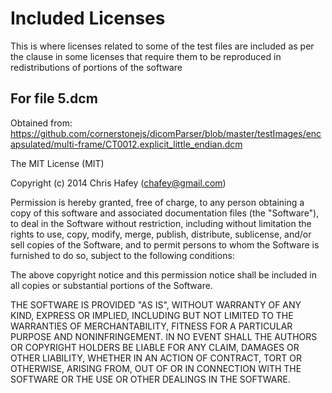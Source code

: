 # Included Licenses

This is where licenses related to some of the test files are included as per the
clause in some licenses that require them to be reproduced in redistributions of
portions of the software

## For file 5.dcm
Obtained from: https://github.com/cornerstonejs/dicomParser/blob/master/testImages/encapsulated/multi-frame/CT0012.explicit_little_endian.dcm


The MIT License (MIT)

Copyright (c) 2014 Chris Hafey (chafey@gmail.com)

Permission is hereby granted, free of charge, to any person obtaining a copy
of this software and associated documentation files (the "Software"), to deal
in the Software without restriction, including without limitation the rights
to use, copy, modify, merge, publish, distribute, sublicense, and/or sell
copies of the Software, and to permit persons to whom the Software is
furnished to do so, subject to the following conditions:

The above copyright notice and this permission notice shall be included in all
copies or substantial portions of the Software.

THE SOFTWARE IS PROVIDED "AS IS", WITHOUT WARRANTY OF ANY KIND, EXPRESS OR
IMPLIED, INCLUDING BUT NOT LIMITED TO THE WARRANTIES OF MERCHANTABILITY,
FITNESS FOR A PARTICULAR PURPOSE AND NONINFRINGEMENT. IN NO EVENT SHALL THE
AUTHORS OR COPYRIGHT HOLDERS BE LIABLE FOR ANY CLAIM, DAMAGES OR OTHER
LIABILITY, WHETHER IN AN ACTION OF CONTRACT, TORT OR OTHERWISE, ARISING FROM,
OUT OF OR IN CONNECTION WITH THE SOFTWARE OR THE USE OR OTHER DEALINGS IN THE
SOFTWARE.
